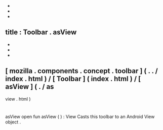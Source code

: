 -
-
-
title
:
Toolbar
.
asView
-
-
-
-
[
mozilla
.
components
.
concept
.
toolbar
]
(
.
.
/
index
.
html
)
/
[
Toolbar
]
(
index
.
html
)
/
[
asView
]
(
.
/
as
-
view
.
html
)
#
asView
open
fun
asView
(
)
:
View
Casts
this
toolbar
to
an
Android
View
object
.
